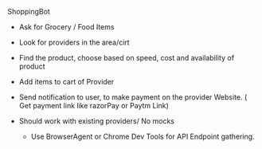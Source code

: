 ShoppingBot

- Ask for Grocery / Food Items
- Look for providers in the area/cirt
- Find the product, choose based on speed, cost and availability of product
- Add items to cart of Provider
- Send notification to user, to make payment on the provider Website. ( Get payment link like razorPay or Paytm Link)


- Should work with existing providers/ No mocks
    - Use BrowserAgent or Chrome Dev Tools for API Endpoint gathering.